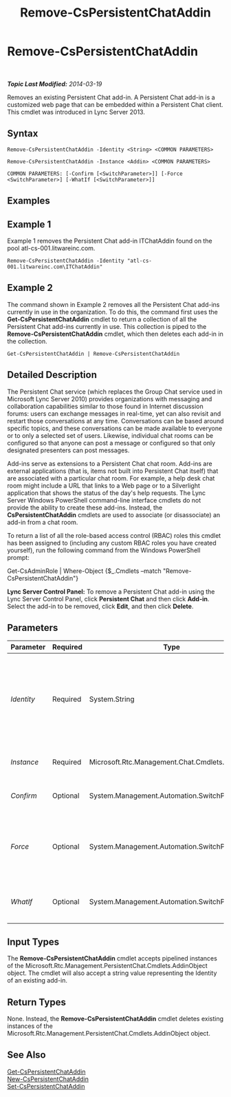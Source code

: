 ﻿---
title: Remove-CsPersistentChatAddin
TOCTitle: Remove-CsPersistentChatAddin
ms:assetid: e218e88a-326e-4405-ba58-4d34b41191b4
ms:mtpsurl: https://technet.microsoft.com/en-us/library/JJ205350(v=OCS.15)
ms:contentKeyID: 48185705
ms.date: 07/23/2014
mtps_version: v=OCS.15
---

<div data-xmlns="http://www.w3.org/1999/xhtml">

<div class="topic" data-xmlns="http://www.w3.org/1999/xhtml" data-msxsl="urn:schemas-microsoft-com:xslt" data-cs="http://msdn.microsoft.com/en-us/">

<div data-asp="http://msdn2.microsoft.com/asp">

# Remove-CsPersistentChatAddin

</div>

<div id="mainSection">

<div id="mainBody">

<span> </span>

_**Topic Last Modified:** 2014-03-19_

Removes an existing Persistent Chat add-in. A Persistent Chat add-in is a customized web page that can be embedded within a Persistent Chat client. This cmdlet was introduced in Lync Server 2013.

<div>

## Syntax

    Remove-CsPersistentChatAddin -Identity <String> <COMMON PARAMETERS>

    Remove-CsPersistentChatAddin -Instance <Addin> <COMMON PARAMETERS>

    COMMON PARAMETERS: [-Confirm [<SwitchParameter>]] [-Force <SwitchParameter>] [-WhatIf [<SwitchParameter>]]

</div>

<span id="Examples"></span>

<div>

## Examples

<div>

## Example 1

Example 1 removes the Persistent Chat add-in ITChatAddin found on the pool atl-cs-001.litwareinc.com.

    Remove-CsPersistentChatAddin -Identity "atl-cs-001.litwareinc.com\ITChatAddin"

</div>

<div>

## Example 2

The command shown in Example 2 removes all the Persistent Chat add-ins currently in use in the organization. To do this, the command first uses the **Get-CsPersistentChatAddin** cmdlet to return a collection of all the Persistent Chat add-ins currently in use. This collection is piped to the **Remove-CsPersistentChatAddin** cmdlet, which then deletes each add-in in the collection.

    Get-CsPersistentChatAddin | Remove-CsPersistentChatAddin

</div>

</div>

<span id="DetailedDescription"></span>

<div>

## Detailed Description

The Persistent Chat service (which replaces the Group Chat service used in Microsoft Lync Server 2010) provides organizations with messaging and collaboration capabilities similar to those found in Internet discussion forums: users can exchange messages in real-time, yet can also revisit and restart those conversations at any time. Conversations can be based around specific topics, and these conversations can be made available to everyone or to only a selected set of users. Likewise, individual chat rooms can be configured so that anyone can post a message or configured so that only designated presenters can post messages.

Add-ins serve as extensions to a Persistent Chat chat room. Add-ins are external applications (that is, items not built into Persistent Chat itself) that are associated with a particular chat room. For example, a help desk chat room might include a URL that links to a Web page or to a Silverlight application that shows the status of the day's help requests. The Lync Server Windows PowerShell command-line interface cmdlets do not provide the ability to create these add-ins. Instead, the **CsPersistentChatAddin** cmdlets are used to associate (or disassociate) an add-in from a chat room.

To return a list of all the role-based access control (RBAC) roles this cmdlet has been assigned to (including any custom RBAC roles you have created yourself), run the following command from the Windows PowerShell prompt:

Get-CsAdminRole | Where-Object {$\_.Cmdlets –match "Remove-CsPersistentChatAddin"}

**Lync Server Control Panel:** To remove a Persistent Chat add-in using the Lync Server Control Panel, click **Persistent Chat** and then click **Add-in**. Select the add-in to be removed, click **Edit**, and then click **Delete**.

</div>

<div>

## Parameters


<table>
<colgroup>
<col style="width: 25%" />
<col style="width: 25%" />
<col style="width: 25%" />
<col style="width: 25%" />
</colgroup>
<thead>
<tr class="header">
<th>Parameter</th>
<th>Required</th>
<th>Type</th>
<th>Description</th>
</tr>
</thead>
<tbody>
<tr class="odd">
<td><p><em>Identity</em></p></td>
<td><p>Required</p></td>
<td><p>System.String</p></td>
<td><p>Unique identifier for the Persistent Chat add-in to be removed. The Identity is composed of the fully qualified domain name of the Persistent Chat pool where the add-in is located, a &quot;\&quot; character, and the add-in name. For example:</p>
<p>-Identity &quot;atl-gc-001.litwareincom\ITPersistentChatAddin&quot;</p></td>
</tr>
<tr class="even">
<td><p><em>Instance</em></p></td>
<td><p>Required</p></td>
<td><p>Microsoft.Rtc.Management.Chat.Cmdlets.Addin</p></td>
<td><p>Allows you to pass a reference to an object to the cmdlet.</p></td>
</tr>
<tr class="odd">
<td><p><em>Confirm</em></p></td>
<td><p>Optional</p></td>
<td><p>System.Management.Automation.SwitchParameter</p></td>
<td><p>Prompts you for confirmation before executing the command.</p></td>
</tr>
<tr class="even">
<td><p><em>Force</em></p></td>
<td><p>Optional</p></td>
<td><p>System.Management.Automation.SwitchParameter</p></td>
<td><p>Suppresses the display of any non-fatal error message that might occur when running the command; for example, attempting to remove an add-in that is currently associated with one or more chat rooms.</p></td>
</tr>
<tr class="odd">
<td><p><em>WhatIf</em></p></td>
<td><p>Optional</p></td>
<td><p>System.Management.Automation.SwitchParameter</p></td>
<td><p>Describes what would happen if you executed the command without actually executing the command.</p></td>
</tr>
</tbody>
</table>


</div>

<span id="InputTypes"></span>

<div>

## Input Types

The **Remove-CsPersistentChatAddin** cmdlet accepts pipelined instances of the Microsoft.Rtc.Management.PersistentChat.Cmdlets.AddinObject object. The cmdlet will also accept a string value representing the Identity of an existing add-in.

</div>

<span id="ReturnTypes"></span>

<div>

## Return Types

None. Instead, the **Remove-CsPersistentChatAddin** cmdlet deletes existing instances of the Microsoft.Rtc.Management.PersistentChat.Cmdlets.AddinObject object.

</div>

<div>

## See Also


[Get-CsPersistentChatAddin](get-cspersistentchataddin.md)  
[New-CsPersistentChatAddin](new-cspersistentchataddin.md)  
[Set-CsPersistentChatAddin](set-cspersistentchataddin.md)  
  

</div>

</div>

<span> </span>

</div>

</div>

</div>

